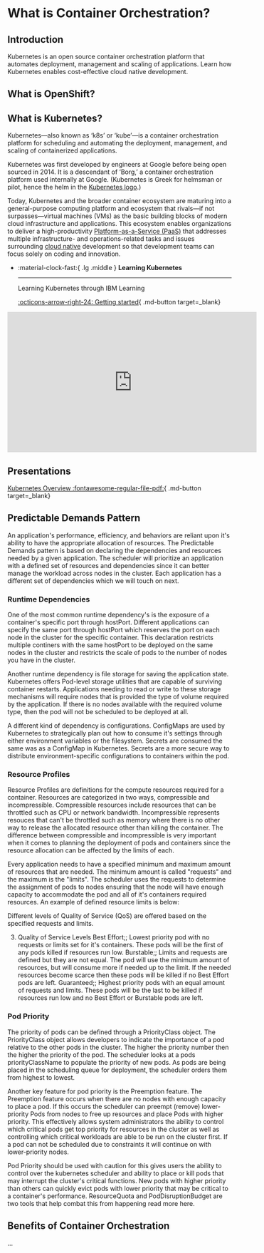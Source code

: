 # What is Container Orchestration?

## Introduction

Kubernetes is an open source container orchestration platform that automates deployment, management and scaling of applications. Learn how Kubernetes enables cost-effective cloud native development.

## What is OpenShift?

## What is Kubernetes?

Kubernetes—also known as ‘k8s’ or ‘kube’—is a container orchestration platform for scheduling and automating the deployment, management, and scaling of containerized applications.

Kubernetes was first developed by engineers at Google before being open sourced in 2014.
It is a descendant of ‘Borg,’ a container orchestration platform used internally at Google. (Kubernetes is Greek for helmsman or pilot, hence the helm in the [Kubernetes logo](https://github.com/cncf/artwork/tree/master/projects/kubernetes).)

Today, Kubernetes and the broader container ecosystem are maturing into a general-purpose computing platform and ecosystem that rivals—if not surpasses—virtual machines (VMs) as the basic building blocks of modern cloud infrastructure and applications.
This ecosystem enables organizations to deliver a high-productivity [Platform-as-a-Service (PaaS)](https://www.ibm.com/cloud/learn/paas) that addresses multiple infrastructure- and operations-related tasks and issues surrounding [cloud native](https://www.ibm.com/cloud/learn/cloud-native) development so that development teams can focus solely on coding and innovation.     

<div class="grid cards" markdown>

-   :material-clock-fast:{ .lg .middle } __Learning Kubernetes__

    ---

    Learning Kubernetes through IBM Learning

    [:octicons-arrow-right-24: Getting started](https://www.ibm.com/cloud/learn/kubernetes){ .md-button target=_blank}


</div>

<iframe width="560" height="315" src="https://www.youtube.com/embed/aSrqRSk43lY" frameborder="0" allow="accelerometer; autoplay; encrypted-media; gyroscope; picture-in-picture" allowfullscreen></iframe>

## Presentations

[Kubernetes Overview :fontawesome-regular-file-pdf:](./materials/03-Kubernetes-Basics.pdf){ .md-button target=_blank}

## Predictable Demands Pattern

An application's performance, efficiency, and behaviors are reliant upon it's ability to have the appropriate allocation of resources.  The Predictable Demands pattern is based on declaring the dependencies and resources needed by a given application.  The scheduler will prioritize an application with a defined set of resources and dependencies since it can better manage the workload across nodes in the cluster.  Each application has a different set of dependencies which we will touch on next.

### Runtime Dependencies
 
One of the most common runtime dependency's is the exposure of a container's specific port through hostPort.  Different applications can specify the same port through hostPort which reserves the port on each node in the cluster for the specific container.  This declaration restricts multiple continers with the same hostPort to be deployed on the same nodes in the cluster and restricts the scale of pods to the number of nodes you have in the cluster.  

Another runtime dependency is file storage for saving the application state.  Kubernetes offers Pod-level storage utilities that are capable of surviving container restarts.  Applications needing to read or write to these storage mechanisms will require nodes that is provided the type of volume required by the application.  If there is no nodes available with the required volume type, then the pod will not be scheduled to be deployed at all.

A different kind of dependency is configurations.  ConfigMaps are used by Kubernetes to strategically plan out how to consume it's settings through either environment variables or the filesystem.  Secrets are consumed the same was as a ConfigMap in Kubernetes.  Secrets are a more secure way to distribute environment-specific configurations to containers within the pod. 


### Resource Profiles

Resource Profiles are definitions for the compute resources required for a container.  Resources are categorized in two ways, compressible and incompressible.  Compressible resources include resources that can be throttled such as CPU or network bandwidth. Incompressible represents resouces that can't be throttled such as memory where there is no other way to release the allocated resource other than killing the container.  The difference between compressible and incompressible is very important when it comes to planning the deployment of pods and containers since the resource allocation can be affected by the limits of each.

Every application needs to have a specified minimum and maximum amount of resources that are needed.  The minimum amount is called "requests" and the maximum is the "limits".  The scheduler uses the requests to determine the assignment of pods to nodes ensuring that the node will have enough capacity to accommodate the pod and all of it's containers required resources.  An example of defined resource limits is below:

Different levels of Quality of Service (QoS) are offered based on the specified requests and limits.

3. Quality of Service Levels
Best Effort;;
    Lowest priority pod with no requests or limits set for it's containers. These pods will be the first of any pods killed if resources run low.
Burstable;;
    Limits and requests are defined but they are not equal.  The pod will use the minimum amount of resources, but will consume more if needed up to the limit.  If the needed resources become scarce then these pods will be killed if no Best Effort pods are left.
Guaranteed;;
    Highest priority pods with an equal amount of requests and limits. These pods will be the last to be killed if resources run low and no Best Effort or Burstable pods are left. 

### Pod Priority

The priority of pods can be defined through a PriorityClass object. The PriorityClass object allows developers to indicate the importance of a pod relative to the other pods in the cluster.  The higher the priority number then the higher the priority of the pod. The scheduler looks at a pods priorityClassName to populate the priority of new pods.  As pods are being placed in the scheduling queue for deployment, the scheduler orders them from highest to lowest.

Another key feature for pod priority is the Preemption feature.  The Preemption feature occurs when there are no nodes with enough capacity to place a pod.  If this occurs the scheduler can preempt (remove) lower-priority Pods from nodes to free up resources and place Pods with higher priority.  This effectively allows system administrators the ability to control which critical pods get top priority for resources in the cluster as well as controlling which critical workloads are able to be run on the cluster first. If a pod can not be scheduled due to constraints it will continue on with lower-priority nodes.

Pod Priority should be used with caution for this gives users the ability to control over the kubernetes scheduler and ability to place or kill pods that may interrupt the cluster's critical functions.  New pods with higher priority than others can quickly evict pods with lower priority that may be critical to a container's performance.  ResourceQuota and PodDisruptionBudget are two tools that help combat this from happening read more here.

## Benefits of Container Orchestration

...
